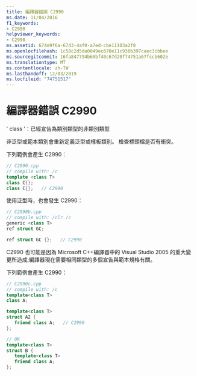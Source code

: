 ```yaml
---
title: 編譯器錯誤 C2990
ms.date: 11/04/2016
f1_keywords:
- C2990
helpviewer_keywords:
- C2990
ms.assetid: 674e9f6a-6743-4af0-a7ed-cbe11103a2f8
ms.openlocfilehash: 1c58c2d5da0049ec670e11c930b397caec3cbbee
ms.sourcegitcommit: 16fa847794b60bf40c67d20f74751a67fccb602e
ms.translationtype: MT
ms.contentlocale: zh-TW
ms.lasthandoff: 12/03/2019
ms.locfileid: "74751517"
---
```

# <a name="compiler-error-c2990"></a>編譯器錯誤 C2990

' class '：已經宣告為類別類型的非類別類型

非泛型或範本類別會重新定義泛型或樣板類別。 檢查標頭檔是否有衝突。

下列範例會產生 C2990：

```cpp
// C2990.cpp
// compile with: /c
template <class T>
class C{};
class C{};   // C2990
```

使用泛型時，也會發生 C2990：

```cpp
// C2990b.cpp
// compile with: /clr /c
generic <class T>
ref struct GC;

ref struct GC {};   // C2990
```

C2990 也可能是因為 Microsoft C++編譯器中的 Visual Studio 2005 的重大變更所造成;編譯器現在需要相同類型的多個宣告與範本規格有關。

下列範例會產生 C2990：

```cpp
// C2990c.cpp
// compile with: /c
template<class T>
class A;

template<class T>
struct A2 {
   friend class A;   // C2990
};

// OK
template<class T>
struct B {
   template<class T>
   friend class A;
};
```

